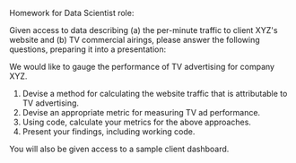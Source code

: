 
Homework for Data Scientist role:

Given access to data describing 
  (a) the per-minute traffic to client XYZ's website
    and
  (b) TV commercial airings,
please answer the following questions, preparing it into a presentation:

We would like to gauge the performance of TV advertising for company XYZ.
1. Devise a method for calculating the website traffic that is attributable to TV advertising.
2. Devise an appropriate metric for measuring TV ad performance.
3. Using code, calculate your metrics for the above approaches.
4. Present your findings, including working code.

You will also be given access to a sample client dashboard.
